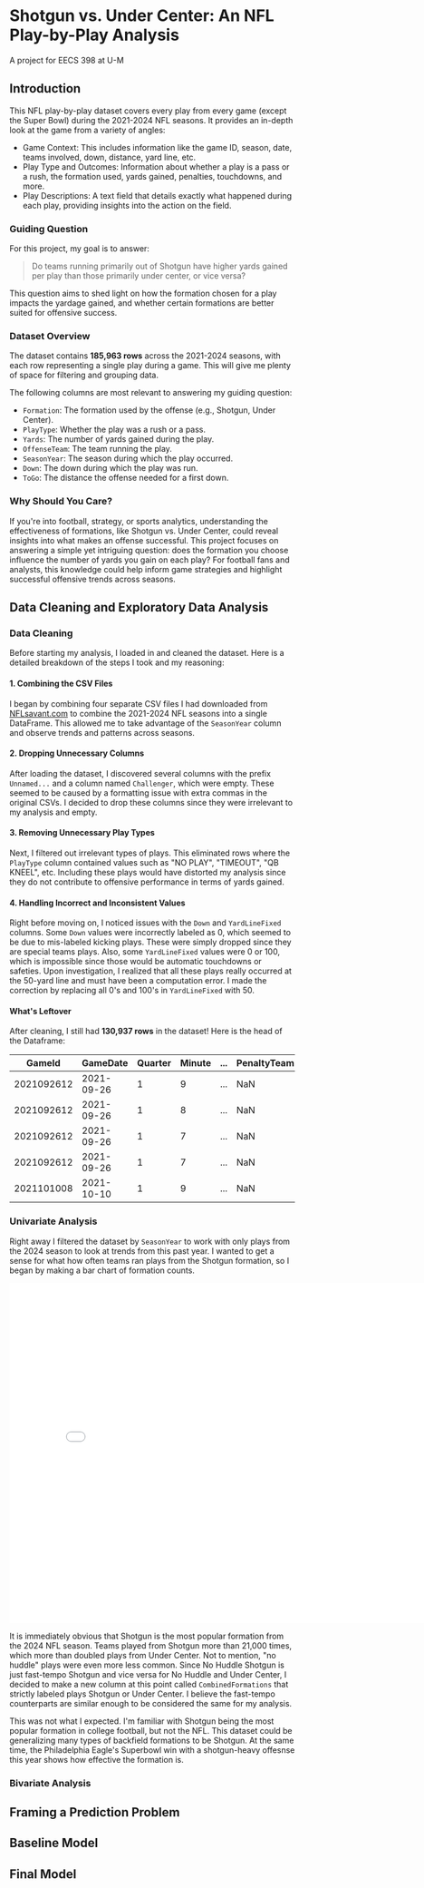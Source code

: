 # Shotgun vs. Under Center: An NFL Play-by-Play Analysis
A project for EECS 398 at U-M

## Introduction
This NFL play-by-play dataset covers every play from every game (except the Super Bowl) during the 2021-2024 NFL seasons. It provides an in-depth look at the game from a variety of angles:
- Game Context: This includes information like the game ID, season, date, teams involved, down, distance, yard line, etc.
- Play Type and Outcomes: Information about whether a play is a pass or a rush, the formation used, yards gained, penalties, touchdowns, and more.
- Play Descriptions: A text field that details exactly what happened during each play, providing insights into the action on the field.

### Guiding Question
For this project, my goal is to answer:
> Do teams running primarily out of Shotgun have higher yards gained per play than those primarily under center, or vice versa?

This question aims to shed light on how the formation chosen for a play impacts the yardage gained, and whether certain formations are better suited for offensive success.

### Dataset Overview
The dataset contains **185,963 rows** across the 2021-2024 seasons, with each row representing a single play during a game. This will give me plenty of space for filtering and grouping data.

The following columns are most relevant to answering my guiding question:
- `Formation`: The formation used by the offense (e.g., Shotgun, Under Center).
- `PlayType`: Whether the play was a rush or a pass.
- `Yards`: The number of yards gained during the play.
- `OffenseTeam`: The team running the play.
- `SeasonYear`: The season during which the play occurred.
- `Down`: The down during which the play was run.
- `ToGo`: The distance the offense needed for a first down.

### Why Should You Care?
If you're into football, strategy, or sports analytics, understanding the effectiveness of formations, like Shotgun vs. Under Center, could reveal insights into what makes an offense successful. This project focuses on answering a simple yet intriguing question: does the formation you choose influence the number of yards you gain on each play? For football fans and analysts, this knowledge could help inform game strategies and highlight successful offensive trends across seasons.

## Data Cleaning and Exploratory Data Analysis

### Data Cleaning
Before starting my analysis, I loaded in and cleaned the dataset. Here is a detailed breakdown of the steps I took and my reasoning:

#### 1. Combining the CSV Files
I began by combining four separate CSV files I had downloaded from [NFLsavant.com](https://nflsavant.com/about.php) to combine the 2021-2024 NFL seasons into a single DataFrame. This allowed me to take advantage of the `SeasonYear` column and observe trends and patterns across seasons.

#### 2. Dropping Unnecessary Columns
After loading the dataset, I discovered several columns with the prefix `Unnamed...` and a column named `Challenger`, which were empty. These seemed to be caused by a formatting issue with extra commas in the original CSVs. I decided to drop these columns since they were irrelevant to my analysis and empty.

#### 3. Removing Unnecessary Play Types
Next, I filtered out irrelevant types of plays. This eliminated rows where the `PlayType` column contained values such as "NO PLAY", "TIMEOUT", "QB KNEEL", etc. Including these plays would have distorted my analysis since they do not contribute to offensive performance in terms of yards gained.

#### 4. Handling Incorrect and Inconsistent Values
Right before moving on, I noticed issues with the `Down` and `YardLineFixed` columns. Some `Down` values were incorrectly labeled as 0, which seemed to be due to mis-labeled kicking plays. These were simply dropped since they are special teams plays. Also, some `YardLineFixed` values were 0 or 100, which is impossible since those would be automatic touchdowns or safeties. Upon investigation, I realized that all these plays really occurred at the 50-yard line and must have been a computation error. I made the correction by replacing all 0's and 100's in `YardLineFixed` with 50.

#### What's Leftover
After cleaning, I still had **130,937 rows** in the dataset! Here is the head of the Dataframe:

| GameId    | GameDate  | Quarter | Minute | ... | PenaltyTeam | IsNoPlay | PenaltyType | PenaltyYards |
|-----------|-----------|---------|--------|-----|-------------|----------|-------------|--------------|
| 2021092612 | 2021-09-26 | 1       | 9      | ... | NaN         | 0        | NaN         | 0            |
| 2021092612 | 2021-09-26 | 1       | 8      | ... | NaN         | 0        | NaN         | 0            |
| 2021092612 | 2021-09-26 | 1       | 7      | ... | NaN         | 0        | NaN         | 0            |
| 2021092612 | 2021-09-26 | 1       | 7      | ... | NaN         | 0        | NaN         | 0            |
| 2021101008 | 2021-10-10 | 1       | 9      | ... | NaN         | 0        | NaN         | 0            |


### Univariate Analysis
Right away I filtered the dataset by `SeasonYear` to work with only plays from the 2024 season to look at trends from this past year. I wanted to get a sense for what how often teams ran plays from the Shotgun formation, so I began by making a bar chart of formation counts.

 <iframe
 src="assets/distrib_formation_2024.html"
 width="800"
 height="600"
 frameborder="0"
 ></iframe>

It is immediately obvious that Shotgun is the most popular formation from the 2024 NFL season. Teams played from Shotgun more than 21,000 times, which more than doubled plays from Under Center. Not to mention, "no huddle" plays were even more less common. Since No Huddle Shotgun is just fast-tempo Shotgun and vice versa for No Huddle and Under Center, I decided to make a new column at this point called `CombinedFormations` that strictly labeled plays Shotgun or Under Center. I believe the fast-tempo counterparts are similar enough to be considered the same for my analysis.

This was not what I expected. I'm familiar with Shotgun being the most popular formation in college football, but not the NFL. This dataset could be generalizing many types of backfield formations to be Shotgun. At the same time, the Philadelphia Eagle's Superbowl win with a shotgun-heavy offesnse this year shows how effective the formation is.

### Bivariate Analysis


## Framing a Prediction Problem

## Baseline Model

## Final Model
